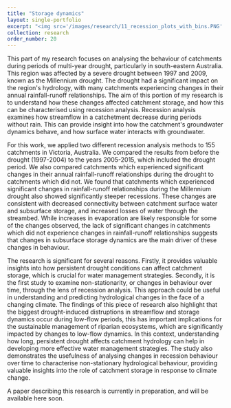 ```yaml
---
title: "Storage dynamics"
layout: single-portfolio
excerpt: "<img src='/images/research/11_recession_plots_with_bins.PNG' alt=''>"
collection: research
order_number: 20
---
```


This part of my research focuses on analysing the behaviour of catchments during periods of multi-year drought, particularly in south-eastern Australia. This region was affected by a severe drought between 1997 and 2009, known as the Millennium drought. The drought had a significant impact on the region's hydrology, with many catchments experiencing changes in their annual rainfall-runoff relationships. The aim of this portion of my research is to understand how these changes affected catchment storage, and how this can be characterised using recession analysis. Recession analysis examines how streamflow in a catchetment decrease during periods without rain. This can provide insight into how the catchment's groundwater dynamics behave, and how surface water interacts with groundwater.

For this work, we applied two different recession analysis methods to 155 catchments in Victoria, Australia. We compared the results from before the drought (1997-2004) to the years 2005-2015, which included the drought period. We also compared catchments which experienced significant changes in their annual rainfall-runoff relationships during the drought to catchments which did not. We found that catchments which experienced significant changes in rainfall-runoff relationships during the Millennium drought also showed significantly steeper recessions. These changes are consistent with decreased connectivity between catchment surface water and subsurface storage, and increased losses of water through the streambed. While increases in evaporation are likely responsible for some of the changes observed, the lack of significant changes in catchments which did not experience changes in rainfall-runoff relationships suggests that changes in subsurface storage dynamics are the main driver of these changes in behaviour.

The research is significant for several reasons. Firstly, it provides valuable insights into how persistent drought conditions can affect catchment storage, which is crucial for water management strategies. Secondly, it is the first study to examine non-stationarity, or changes in behaviour over time, through the lens of recession analysis. This approach could be useful in understanding and predicting hydrological changes in the face of a changing climate. The findings of this piece of research also highlight that the biggest drought-induced distruptions in streamflow and storage dynamics occur during low-flow periods, this has important implications for the sustainable management of riparian ecosystems, which are significantly impacted by changes to low-flow dynamics. In this context, understanding how long, persistent drought affects catchment hydrology can help in developing more effective water management strategies. The study also demonstrates the usefulness of analysing changes in recession behaviour over time to characterise non-stationary hydrological behaviour, providing valuable insights into the role of catchment storage in response to climate change.

A paper describing this research is currently in preparation, and will be available here soon.
